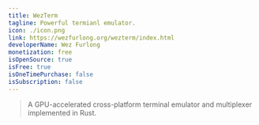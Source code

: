 ```yaml
---
title: WezTerm
tagline: Powerful termianl emulator.
icon: ./icon.png
link: https://wezfurlong.org/wezterm/index.html
developerName: Wez Furlong
monetization: free
isOpenSource: true
isFree: true
isOneTimePurchase: false
isSubscription: false
---
```


> A GPU-accelerated cross-platform terminal emulator and multiplexer implemented in Rust.

